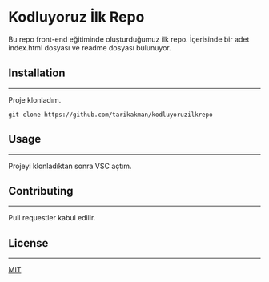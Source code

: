 # Kodluyoruz İlk Repo
Bu repo front-end eğitiminde oluşturduğumuz ilk repo. İçerisinde bir adet index.html dosyası ve readme dosyası bulunuyor. 
## Installation
* * *
Proje klonladım. 
```
git clone https://github.com/tarikakman/kodluyoruzilkrepo
```
## Usage
* * *
Projeyi klonladıktan sonra VSC açtım.

## Contributing
* * *
Pull requestler kabul edilir.

## License
* * *
[MIT](https://choosealicense.com/licenses/mit/)
